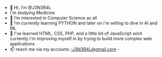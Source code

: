 - 👋 Hi, I’m @J3N3R4L
- I'm studying Medicine 
- 👀 I’m interested in Computer Science as all
- 🌱 I’m currently learning PYTHON and later on i'm willing to dive in AI and ML
- 💞️ I've learned HTML, CSS, PHP, and a little bit of JavaScript wich currently i'm improving myself in by trying to build more complex web applications
- 📫 reach me via my accounts
                        -J3N3R4L@gmail.com
                        -

<!---
J3N3R4L/J3N3R4L is a ✨ special ✨ repository because its `README.md` (this file) appears on your GitHub profile.
You can click the Preview link to take a look at your changes.
--->
